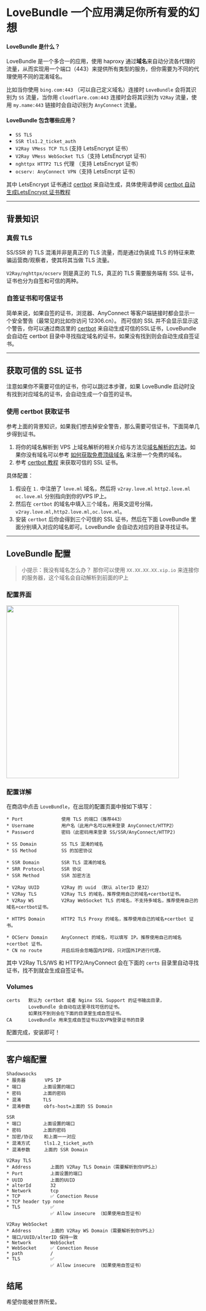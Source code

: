 # LoveBundle 一个应用满足你所有爱的幻想


#### LoveBundle 是什么？

LoveBundle 是一个多合一的应用，使用 haproxy 通过**域名**来自动分流各代理的流量，从而实现用一个端口（443）来提供所有类型的服务，但你需要为不同的代理使用不同的混淆域名。

比如当你使用 `bing.com:443` （可以自己定义域名）连接时 `LoveBundle` 会将其识别为 `SS` 流量，当你用 `cloudflare.com:443` 连接时会将其识别为 `V2Ray` 流量，使用 `my.name:443` 链接时会自动识别为 `AnyConnect` 流量。


#### LoveBundle 包含哪些应用？

* `SS TLS`
* `SSR tls1.2_ticket_auth`
* `V2Ray VMess TCP TLS` (支持 LetsEncrypt 证书）
* `V2Ray VMess WebSocket TLS`（支持 LetsEncrypt 证书）
* `nghttpx HTTP2 TLS` 代理 （支持 LetsEncrypt 证书）
* `ocserv: AnyConnect VPN`（支持 LetsEncrpt 证书）

其中 LetsEncrypt 证书通过 [certbot](../developer/certbot.md) 来自动生成，具体使用请参阅 [certbot 自动生成LetsEncrypt 证书教程](../developer/certbot.md)

----

## 背景知识

### 真假 TLS

SS/SSR 的 TLS 混淆并非是真正的 TLS 流量，而是通过伪装成 TLS 的特征来欺骗运营商/观察者，使其将其当做 TLS 流量。

`V2Ray/nghttpx/ocserv` 则是真正的 TLS，真正的 TLS 需要服务端有 SSL 证书，证书也分为自签和可信的两种。

### 自签证书和可信证书

简单来说，如果自签的证书，浏览器、AnyConnect 等客户端链接时都会显示一个安全警告（最常见的比如你访问 12306.cn）。
而可信的 SSL 并不会显示显示这个警告，你可以通过商店里的 [certbot](../developer/certbot.md) 来自动生成可信的SSL证书，LoveBundle 会自动在 certbot 目录中寻找指定域名的证书，如果没有找到则会自动生成自签证书。


----


## 获取可信的 SSL 证书

注意如果你不需要可信的证书，你可以跳过本步骤，如果 LoveBundle 启动时没有找到对应域名的证书，会自动生成一个自签的证书。

### 使用 certbot 获取证书

参考上面的背景知识，如果我们想去掉安全警告，那么需要可信证书，下面简单几步得到证书。

1. 将你的域名解析到 VPS 上域名解析的相关介绍与方法见[域名解析的方法](../dns.md)。如果你没有域名可以参考 [如何获取免费顶级域名](../free-domain.md) 来注册一个免费的域名。
2. 参考 [certbot 教程](../developer/certbot.md) 来获取可信的 SSL 证书。

具体配置：

1. 假设在 `1.` 中注册了 `love.ml` 域名，然后将 `v2ray.love.ml` `http2.love.ml` `oc.love.ml` 分别指向到你的VPS IP上。
2. 然后在 `certbot` 的域名中填入三个域名，用英文逗号分隔， `v2ray.love.ml,http2.love.ml,oc.love.ml`。
3. 安装 `certbot` 后你会得到三个可信的 SSL 证书，然后在下面 LoveBundle 里面分别填入对应的域名即可。LoveBundle 会自动去对应的目录寻找证书。

----


## LoveBundle 配置

> 小提示：我没有域名怎么办？
> 那你可以使用 `XX.XX.XX.XX.xip.io` 来连接你的服务器，这个域名会自动解析到前面的IP上


### 配置界面

<img src="../images/love-bundle.jpeg" width="450" />

### 配置详解

在商店中点击 `LoveBundle`，在出现的配置页面中按如下填写：

```
* Port              使用 TLS 的端口（推荐443）
* Username          用户名（此用户名可以用来登录 AnyConnect/HTTP2）
* Password          密码（此密码用来登录 SS/SSR/AnyConnect/HTTP2)

* SS Domain         SS TLS 混淆的域名
* SS Method         SS 的加密协议

* SSR Domain        SSR TLS 混淆的域名
* SRR Protocol      SSR 协议
* SSR Method        SSR 加密方法
 
* V2Ray UUID        V2Ray 的 uuid （默认 alterID 是32）
* V2Ray TLS         V2Ray TLS 的域名，推荐使用自己的域名+certbot证书。
* V2Ray WS          V2Ray WebSocket TLS 的域名，不支持多域名，推荐使用自己的域名+certbot证书。

* HTTPS Domain      HTTP2 TLS Proxy 的域名，推荐使用自己的域名+certbot 证书。

* OCServ Domain     AnyConnect 的域名，可以填写 IP。推荐使用自己的域名+certbot 证书。
* CN no route       开启后将会忽略国内IP段，只对国外IP进行代理。
```

其中 V2Ray TLS/WS 和 HTTP2/AnyConnect 会在下面的 `certs` 目录里自动寻找证书，找不到就会生成自签证书。

### Volumes

```
certs   默认为 certbot 或者 Nginx SSL Support 的证书输出目录，
        LoveBundle 会自动在这里寻找可信的证书。
        如果找不到则会在下面的目录里生成自签证书。
CA      LoveBundle 用来生成自签证书以及VPN登录证书的目录
```

配置完成，安装即可！


----


## 客户端配置


```
Shadowsocks
* 服务器       VPS IP
* 端口        上面设置的端口
* 密码        上面的密码
* 混淆        TLS
* 混淆参数     obfs-host=上面的 SS Domain

SSR
* 端口        上面设置的端口
* 密码        上面的密码
* 加密/协议    和上面一一对应
* 混淆方式     tls1.2_ticket_auth
* 混淆参数     上面的 SSR Domain   

V2Ray TLS
* Address       上面的 V2Ray TLS Domain（需要解析到你VPS上）
* Port          上面设置的端口
* UUID          上面的UUID
* alterId       32
* Network       tcp
* TCP           ✅ Conection Reuse
* TCP header typ none
* TLS           ✅
                ✅ Allow insecure （如果使用自签证书）

V2Ray WebSocket
* Address       上面的 V2Ray WS Domain（需要解析到你VPS上）
* 端口/UUID/alterID 保持一致
* Network       WebSocket
* WebSocket     ✅ Conection Reuse
* path          /
* TLS           ✅
                ✅ Allow insecure （如果使用自签证书）
```


## 结尾

希望你能被世界所爱。


